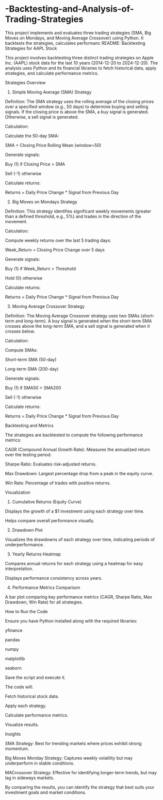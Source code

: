 # -Backtesting-and-Analysis-of-Trading-Strategies
This project implements and evaluates three trading strategies (SMA, Big Moves on Mondays, and Moving Average Crossover) using Python. It backtests the strategies, calculates performanc
README: Backtesting Strategies for AAPL Stock

This project involves backtesting three distinct trading strategies on Apple Inc. (AAPL) stock data for the last 10 years (2014-12-20 to 2024-12-20). The analysis uses Python and its financial libraries to fetch historical data, apply strategies, and calculate performance metrics.

Strategies Overview

1. Simple Moving Average (SMA) Strategy

Definition:
The SMA strategy uses the rolling average of the closing prices over a specified window (e.g., 50 days) to determine buying and selling signals. If the closing price is above the SMA, a buy signal is generated. Otherwise, a sell signal is generated.

Calculation:

Calculate the 50-day SMA:

SMA = Closing Price Rolling Mean (window=50)

Generate signals:

Buy (1) if Closing Price > SMA

Sell (-1) otherwise

Calculate returns:

Returns = Daily Price Change * Signal from Previous Day

2. Big Moves on Mondays Strategy

Definition:
This strategy identifies significant weekly movements (greater than a defined threshold, e.g., 5%) and trades in the direction of the movement.

Calculation:

Compute weekly returns over the last 5 trading days:

Week_Return = Closing Price Change over 5 days

Generate signals:

Buy (1) if Week_Return > Threshold

Hold (0) otherwise

Calculate returns:

Returns = Daily Price Change * Signal from Previous Day

3. Moving Average Crossover Strategy

Definition:
The Moving Average Crossover strategy uses two SMAs (short-term and long-term). A buy signal is generated when the short-term SMA crosses above the long-term SMA, and a sell signal is generated when it crosses below.

Calculation:

Compute SMAs:

Short-term SMA (50-day)

Long-term SMA (200-day)

Generate signals:

Buy (1) if SMA50 > SMA200

Sell (-1) otherwise

Calculate returns:

Returns = Daily Price Change * Signal from Previous Day

Backtesting and Metrics

The strategies are backtested to compute the following performance metrics:

CAGR (Compound Annual Growth Rate): Measures the annualized return over the testing period.

Sharpe Ratio: Evaluates risk-adjusted returns.

Max Drawdown: Largest percentage drop from a peak in the equity curve.

Win Rate: Percentage of trades with positive returns.

Visualization

1. Cumulative Returns (Equity Curve)

Displays the growth of a $1 investment using each strategy over time.

Helps compare overall performance visually.

2. Drawdown Plot

Visualizes the drawdowns of each strategy over time, indicating periods of underperformance.

3. Yearly Returns Heatmap

Compares annual returns for each strategy using a heatmap for easy interpretation.

Displays performance consistency across years.

4. Performance Metrics Comparison

A bar plot comparing key performance metrics (CAGR, Sharpe Ratio, Max Drawdown, Win Rate) for all strategies.

How to Run the Code

Ensure you have Python installed along with the required libraries:

yfinance

pandas

numpy

matplotlib

seaborn

Save the script and execute it.

The code will:

Fetch historical stock data.

Apply each strategy.

Calculate performance metrics.

Visualize results.

Insights

SMA Strategy: Best for trending markets where prices exhibit strong momentum.

Big Moves Monday Strategy: Captures weekly volatility but may underperform in stable conditions.

MACrossover Strategy: Effective for identifying longer-term trends, but may lag in sideways markets.

By comparing the results, you can identify the strategy that best suits your investment goals and market conditions.
